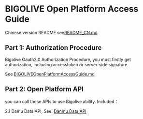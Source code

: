 # BIGOLIVE Open Platform Access Guide

Chinese version README see[README_CN.md](./README_CN.md)

## Part 1: Authorization Procedure

Bigolive Oauth2.0 Authorization Procedure, you must firstly get authorization, including accesstoken or server-side signature.

See [BIGOLIVEOpenPlatformAccessGuide.md](./BIGOLIVEOpenPlatformAccessGuide.md)

## Part 2: Open Platform API

you can call these APIs to use Bigolive ability. Included：

2.1 Damu Data API, See: [Danmu Data API](./danmu_data_api_cn.md)



